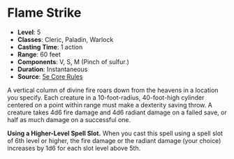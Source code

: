 # Flame Strike

- **Level**: 5
- **Classes**: Cleric, Paladin, Warlock
- **Casting Time**: 1 action
- **Range**: 60 feet
- **Components**: V, S, M (Pinch of sulfur.)
- **Duration**: Instantaneous
- **Source**: [5e Core Rules](http://dnd.wizards.com/articles/features/systems-reference-document-srd)

A vertical column of divine fire roars down from the heavens in a location you specify. Each creature in a 10-foot-radius, 40-foot-high cylinder centered on a point within range must make a dexterity saving throw. A creature takes 4d6 fire damage and 4d6 radiant damage on a failed save, or half as much damage on a successful one.

**Using a Higher-Level Spell Slot.** When you cast this spell using a spell slot of 6th level or higher, the fire damage or the radiant damage (your choice) increases by 1d6 for each slot level above 5th.
